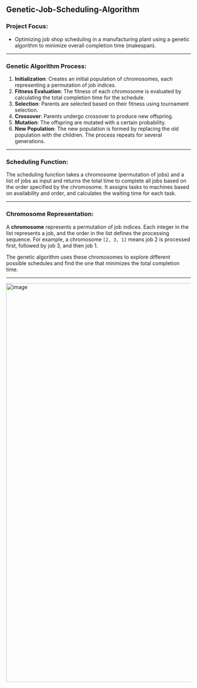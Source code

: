 ## Genetic-Job-Scheduling-Algorithm 

### Project Focus:
- Optimizing job shop scheduling in a manufacturing plant using a genetic algorithm to minimize overall completion time (makespan).

---

### Genetic Algorithm Process:

1. **Initialization**: Creates an initial population of chromosomes, each representing a permutation of job indices.
2. **Fitness Evaluation**: The fitness of each chromosome is evaluated by calculating the total completion time for the schedule.
3. **Selection**: Parents are selected based on their fitness using tournament selection.
4. **Crossover**: Parents undergo crossover to produce new offspring.
5. **Mutation**: The offspring are mutated with a certain probability.
6. **New Population**: The new population is formed by replacing the old population with the children. The process repeats for several generations.

---

### Scheduling Function:

The scheduling function takes a chromosome (permutation of jobs) and a list of jobs as input and returns the total time to complete all jobs based on the order specified by the chromosome. It assigns tasks to machines based on availability and order, and calculates the waiting time for each task.

---

### Chromosome Representation:

A **chromosome** represents a permutation of job indices. Each integer in the list represents a job, and the order in the list defines the processing sequence. For example, a chromosome `[2, 3, 1]` means job 2 is processed first, followed by job 3, and then job 1.

The genetic algorithm uses these chromosomes to explore different possible schedules and find the one that minimizes the total completion time.

---


<img width="1088" alt="image" src="https://github.com/user-attachments/assets/0df797a9-8c85-453d-b7bb-fc91d23d9dfe" />
